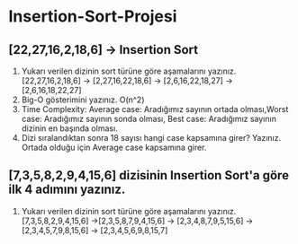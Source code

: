# Insertion-Sort-Projesi


## [22,27,16,2,18,6] -> Insertion Sort

1. Yukarı verilen dizinin sort türüne göre aşamalarını yazınız.
[22,27,16,2,18,6] -> [2,27,16,22,18,6] -> [2,6,16,22,18,27] -> [2,6,16,18,22,27]
2. Big-O gösterimini yazınız.
O(n^2)
3. Time Complexity: Average case: Aradığımız sayının ortada olması,Worst case: Aradığımız sayının sonda olması, Best case: Aradığımız sayının dizinin en başında olması.
4. Dizi sıralandıktan sonra 18 sayısı hangi case kapsamına girer? Yazınız.
  Ortada olduğu için Average case kapsamına girer.


## [7,3,5,8,2,9,4,15,6] dizisinin Insertion Sort'a göre ilk 4 adımını yazınız.
1. Yukarı verilen dizinin sort türüne göre aşamalarını yazınız.
[7,3,5,8,2,9,4,15,6] ->[2,3,5,8,7,9,4,15,6] -> [2,3,4,8,7,9,5,15,6] -> [2,3,4,5,7,9,8,15,6] -> [2,3,4,5,6,9,8,15,7] 
